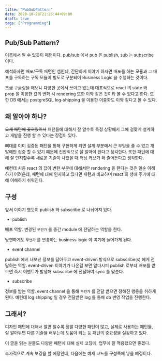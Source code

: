 ```yaml
---
title: "PubSubPattern"
date: 2020-10-28T21:25:44+09:00
draft: true
tags: ["Programming"]
---
```

## Pub/Sub Pattern?

이름에서 알 수 있듯이 패턴이다. pub/sub 에서 pub 은 publish, sub 는 subscribe 이다.

해석하자면 배포/구독 패턴인 셈인데, 간단하게 이야기 하자면 배포를 하는 모듈과 그 배포를 구독하는 구독 모듈이 별도로 구분되어
Business Logic 을 수행하는 것이다.

조금 구글링을 해보니 다양한 곳에서 쓰이고 있는데 대표적으로 react 의 state 와 prop 을 이용한 값의 변화 시 rendering 또한
이와 같은 것이라 볼 수 있다고 한다. 또한 DB 에서는 postgreSQL log-shipping 을 이용한 이중화도 이와 같다고 볼 수 있다.

## 왜 알아야 하나?

~~요새 패턴에 꽂혀있어서~~ 패턴들에 대해서 잘 알수록 특정 상황에서 그에 걸맞게 설계하고 개발을 진행 할 수 있다는 장점이 있다.

뼈대를 이미 검증된 패턴을 통해 구현하게 되면 설계 부분에서 큰 부담을 줄 수 있고 개발에만 집중 할 수 있기 떄문에 전반적으로 잘 알아야 한다고 생각한다.
또한 패턴에 대해 잘 인지할수록 새로운 기술이 나왔을 때 러닝 커브가 확 줄어든다고 생각한다.

예컨데 처음 react 의 값이 변한 부분에 대해서만 rendering 을 한다는 것은 일순 이해하기 어려운데, 패턴에 대해 인지하고 있다면
패턴과 비교하며 react 의 생애 주기에 대해 이해하기 쉬워진다.

## 구성

앞서 이야기 했듯이 publish 와 subscribe 로 나뉘어져 있다.

- publish

배포 역할. 변경된 `무언가` 를 중간 module 에 전달하는 역할을 한다.

당연하게도 `무언가` 를 변경하는 business logic 이 여기에 들어가게 된다. 

- event channel

publish 에서 내보낸 정보를 담아두고 event-driven 방식으로 subscribe(s) 에게 전달하는 역할. event-driven 이야기가 나온걸 보면 알다시피
publish 로부터 배포를 받으면 즉시 이벤트가 발생해 subscribe 에 전달하여 sync 를 맞춘다.

- subscribe

정보를 받는 역할. event channel 을 통해 `무언가` 를 전달 받으면 정해진 행동을 취하게 된다. 예컨데 log shipping 일 경우
전달받은 log 를 통해 db 반영 작업을 진행한다.

## 그래서?

디자인 패턴에 대해서 알면 알수록 정말 다양한 패턴이 많고, 실제로 사용하는 패턴들, 잘 알아두면 다른 기술을 배우는데 도움이 되는 등
패턴의 중요성을 실감하고 있다.

이 글을 읽는 분들도 다양한 패턴에 대해 실제 코딩에, 업무에 잘 적용했으면 좋겠다.

추가적으로 계속 보강을 할 에정인데, 다음에는 예제 코드를 구성쪽에 넣을 예정이다.
